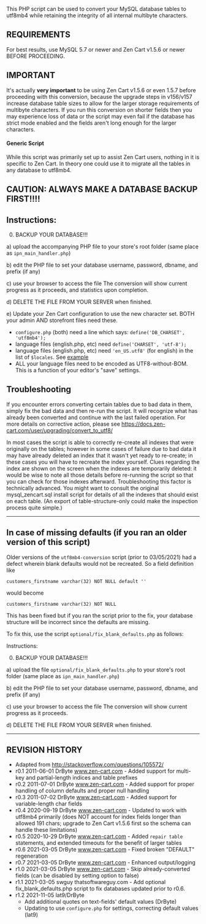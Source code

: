 This PHP script can be used to convert your MySQL database tables to utf8mb4 
while retaining the integrity of all internal multibyte characters. 

## REQUIREMENTS
For best results, use MySQL 5.7 or newer and Zen Cart v1.5.6 or newer BEFORE PROCEEDING.

## IMPORTANT
It's actually **very important** to be using Zen Cart v1.5.6 or even 1.5.7 before proceeding with 
this conversion, because the upgrade steps in v156/v157 increase database table sizes to allow for the 
larger storage requirements of multibyte characters. If you run this conversion on shorter fields then
you may experience loss of data or the script may even fail if the database has strict mode enabled 
and the fields aren't long enough for the larger characters.

#### Generic Script
While this script was primarily set up to assist Zen Cart users, nothing in it is specific to Zen Cart. In theory one could use it to migrate all the tables in any database to utf8mb4.


## CAUTION: ALWAYS MAKE A DATABASE BACKUP FIRST!!!!


## Instructions:

0) BACKUP YOUR DATABASE!!!

a) upload the accompanying PHP file to your store's root folder (same place as `ipn_main_handler.php`)

b) edit the PHP file to set your database username, password, dbname, and prefix (if any)

c) use your browser to access the file 
The conversion will show current progress as it proceeds, and statistics upon completion. 

d) DELETE THE FILE FROM YOUR SERVER when finished.

e) Update your Zen Cart configuration to use the new character set. BOTH your admin AND storefront files need these.
- `configure.php` (both) need a line which says: `define('DB_CHARSET', 'utf8mb4');`
- language files (english.php, etc) need `define('CHARSET', 'utf-8');` 
- language files (english.php, etc) need `'en_US.utf8'` (for english) in the list of `$locales`. See [example](https://github.com/zencart/zencart/blob/c6422419a9264b4102d36f6389d826b6cbee2b9a/includes/languages/english.php#L23-L24)
- ALL your language files need to be encoded as UTF8-without-BOM. This is a function of your editor's "save" settings.



## Troubleshooting

If you encounter errors converting certain tables due to bad data in them, simply fix the bad data and then re-run the script. It will recognize what has already been converted and continue with the last failed operation.  For more details on corrective action, please see https://docs.zen-cart.com/user/upgrading/convert_to_utf8/

In most cases the script is able to correctly re-create all indexes that were originally on the tables; however in some cases of failure due to bad data it may have already deleted an index that it wasn't yet ready to re-create; in these cases you will have to recreate the index yourself. Clues regarding the index are shown on the screen when the indexes are temporarily deleted: it would be wise to note all those details before re-running the script so that you can check for those indexes afterward. Troubleshooting this factor is technically advanced. You might want to consult the original mysql_zencart.sql install script for details of all the indexes that should exist on each table. (An export of table-structure-only could make the inspection process quite simple.)

----

## In case of missing defaults (if you ran an older version of this script)

Older versions of the `utf8mb4-conversion` script (prior to 03/05/2021) had a defect wherein blank defaults would not be recreated.  So a field definition like 

```
customers_firstname varchar(32) NOT NULL default ''
```

would become

```
customers_firstname varchar(32) NOT NULL
```

This has been fixed but if you ran the script prior to the fix, your database structure will be incorrect since the defaults are missing. 

To fix this, use the script `optional/fix_blank_defaults.php` as follows:

Instructions:

0) BACKUP YOUR DATABASE!!!

a) upload the file `optional/fix_blank_defaults.php` to your store's root folder (same place as `ipn_main_handler.php`)

b) edit the PHP file to set your database username, password, dbname, and prefix (if any)

c) use your browser to access the file The conversion will show current progress as it proceeds. 

d) DELETE THE FILE FROM YOUR SERVER when finished.



----

## REVISION HISTORY
* Adapted from http://stackoverflow.com/questions/105572/
* r0.1 2011-06-01 DrByte www.zen-cart.com - Added support for multi-key and partial-length indices and table prefixes
* r0.2 2011-07-01 DrByte www.zen-cart.com - Added support for proper handling of column defaults and proper null handling
* r0.3 2011-07-02 DrByte www.zen-cart.com - Added support for variable-length char fields
* r0.4 2020-09-19 DrByte www.zen-cart.com - Updated to work with utf8mb4 primarily (does NOT account for index fields longer than allowed 191 chars; upgrade to Zen Cart v1.5.6 first so the schema can handle these limitations)
* r0.5 2020-10-29 DrByte www.zen-cart.com - Added `repair table` statements, and extended timeouts for the benefit of larger tables
* r0.6 2021-03-05 DrByte www.zen-cart.com - Fixed broken "DEFAULT" regeneration
* r0.7 2021-03-05 DrByte www.zen-cart.com - Enhanced output/logging
* r1.0 2021-03-05 DrByte www.zen-cart.com - Skip already-converted fields (can be disabled by setting option to false)
* r1.1 2021-03-05 swguy  thatsoftwareguy.com - Add optional fix_blank_defaults.php script to fix databases updated prior to r0.6.
* r1.2 2021-11-05 lat9/DrByte
  * Add additional quotes on text-fields' default values (DrByte)
  * Updating to use `configure.php` for settings, correcting default values (lat9)

